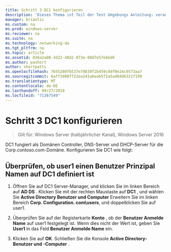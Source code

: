 ```yaml
---
title: Schritt 3 DC1 konfigurieren
description: 'Dieses Thema ist Teil der Test Umgebungs Anleitung: veranschaulichen von DirectAccess mit OTP-Authentifizierung und RSA SecurID für Windows Server 2016'
manager: brianlic
ms.custom: na
ms.prod: windows-server
ms.reviewer: na
ms.suite: na
ms.technology: networking-da
ms.tgt_pltfrm: na
ms.topic: article
ms.assetid: 836a2a08-3d22-48d2-873e-80d7e57ebbd6
ms.author: pashort
author: shortpatti
ms.openlocfilehash: 7655208fb537e78839f2b459c8df0e24c0573aa7
ms.sourcegitcommit: 6aff3d88ff22ea141a6ea6572a5ad8dd6321f199
ms.translationtype: MT
ms.contentlocale: de-DE
ms.lasthandoff: 09/27/2019
ms.locfileid: "71367549"
---
```

# <a name="step-3-configure-dc1"></a>Schritt 3 DC1 konfigurieren

>Gilt für: Windows Server (halbjährlicher Kanal), Windows Server 2016

DC1 fungiert als Domänen Controller, DNS-Server und DHCP-Server für die Corp.contoso.com-Domäne. Konfigurieren Sie DC1 wie folgt:  
  
## <a name="verify-user1-has-a-user-principal-name-defined-on-dc1"></a>Überprüfen, ob user1 einen Benutzer Prinzipal Namen auf DC1 definiert ist  
  
1.  Öffnen Sie auf DC1 Server-Manager, und klicken Sie im linken Bereich auf **AD DS** . Klicken Sie mit der rechten Maustaste auf **DC1** , und wählen Sie **Active Directory Benutzer und Computer** Erweitern Sie im linken Bereich **Corp. Configuration. com\users**, und doppelklicken Sie auf user1.  
  
2.  Überprüfen Sie auf der Registerkarte **Konto** , ob der **Benutzer Anmelde Name** auf user1 festgelegt ist. Wenn dies nicht der Wert ist, geben Sie **User1** in das Feld **Benutzer Anmelde Name** ein.  
  
3.  Klicken Sie auf **OK**. Schließen Sie die Konsole **Active Directory-Benutzer und -Computer** .  
  


